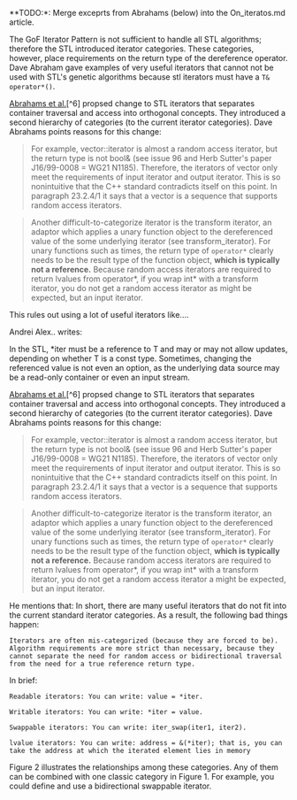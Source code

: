 **TODO:*: Merge exceprts from Abrahams (below) into the On\_iteratos.md article.

The GoF Iterator Pattern is not sufficient to handle all STL algorithms; therefore the STL introduced iterator categories. These categories, however, place requirements on the return type of the dereference operator.
Dave Abraham gave examples of very useful iterators that cannot not be used with STL's genetic algorithms because stl iterators must have a `T& operator*()`.

[Abrahams et al.](https://www.boost.org/doc/libs/1_40_0/libs/iterator/doc/new-iter-concepts.html)[^6] propsed change to STL iterators that separates container traversal and access into orthogonal concepts. They introduced 
a second hierarchy of categories (to the current iterator categories). Dave Abrahams points reasons for this change:

> For example, vector<bool>::iterator is almost a random access iterator, but the return type is not bool& (see issue 96 and Herb Sutter's paper J16/99-0008 = WG21 N1185). Therefore, the iterators of vector<bool> only meet the requirements of input
> iterator and output iterator. This is so nonintuitive that the C++ standard contradicts itself on this point. In paragraph 23.2.4/1 it says that a vector is a sequence that supports random access iterators.

> Another difficult-to-categorize iterator is the transform iterator, an adaptor which applies a unary function object to the dereferenced value of the some underlying iterator (see transform_iterator). For unary functions such as times, the return type
> of `operator*` clearly needs to be the result type of the function object, **which is typically not a reference.** Because random access iterators are required to return lvalues from operator*, if you wrap int* with a transform iterator, you do not get
> a random access iterator as might be expected, but an input iterator.


This rules out using a lot of useful iterators like....

Andrei Alex.. writes:

In the STL, *iter must be a reference to T and may or may not allow updates, depending on whether T is a const type. Sometimes, changing the referenced value is not even an option, as the underlying data source may be a read-only container or even an input stream.

[Abrahams et al.](https://www.boost.org/doc/libs/1_40_0/libs/iterator/doc/new-iter-concepts.html)[^6] propsed change to STL iterators that separates container traversal and access into orthogonal concepts. They introduced 
a second hierarchy of categories (to the current iterator categories). Dave Abrahams points reasons for this change:

> For example, vector<bool>::iterator is almost a random access iterator, but the return type is not bool& (see issue 96 and Herb Sutter's paper J16/99-0008 = WG21 N1185). Therefore, the iterators of vector<bool> only meet the requirements of input
> iterator and output iterator. This is so nonintuitive that the C++ standard contradicts itself on this point. In paragraph 23.2.4/1 it says that a vector is a sequence that supports random access iterators.

> Another difficult-to-categorize iterator is the transform iterator, an adaptor which applies a unary function object to the dereferenced value of the some underlying iterator (see transform_iterator). For unary functions such as times, the return type
> of `operator*` clearly needs to be the result type of the function object, **which is typically not a reference.** Because random access iterators are required to return lvalues from operator*, if you wrap int* with a transform iterator, you do not get
> a random access iterator a might be expected, but an input iterator.

He mentions that: In short, there are many useful iterators that do not fit into the current standard iterator categories. As a result, the following bad things happen:

    Iterators are often mis-categorized (because they are forced to be).
    Algorithm requirements are more strict than necessary, because they cannot separate the need for random access or bidirectional traversal from the need for a true reference return type.

In brief:

    Readable iterators: You can write: value = *iter.

    Writable iterators: You can write: *iter = value.

    Swappable iterators: You can write: iter_swap(iter1, iter2).

    lvalue iterators: You can write: address = &(*iter); that is, you can take the address at which the iterated element lies in memory

Figure 2 illustrates the relationships among these categories. Any of them can be combined with one classic category in Figure 1. For example, you could define and use a bidirectional swappable iterator.
